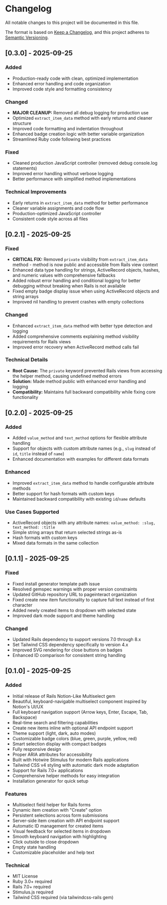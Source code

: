 # Changelog

All notable changes to this project will be documented in this file.

The format is based on [Keep a Changelog](https://keepachangelog.com/en/1.0.0/),
and this project adheres to [Semantic Versioning](https://semver.org/spec/v2.0.0.html).

## [0.3.0] - 2025-09-25

### Added
- Production-ready code with clean, optimized implementation
- Enhanced error handling and code organization
- Improved code style and formatting consistency

### Changed
- **MAJOR CLEANUP:** Removed all debug logging for production use
- Optimized `extract_item_data` method with early returns and cleaner structure
- Improved code formatting and indentation throughout
- Enhanced badge creation logic with better variable organization
- Streamlined Ruby code following best practices

### Fixed
- Cleaned production JavaScript controller (removed debug console.log statements)
- Improved error handling without verbose logging
- Better performance with simplified method implementations

### Technical Improvements
- Early returns in `extract_item_data` method for better performance
- Cleaner variable assignments and code flow
- Production-optimized JavaScript controller
- Consistent code style across all files

## [0.2.1] - 2025-09-25

### Fixed
- **CRITICAL FIX:** Removed `private` visibility from `extract_item_data` method - method is now public and accessible from Rails view context
- Enhanced data type handling for strings, ActiveRecord objects, hashes, and numeric values with comprehensive fallbacks
- Added robust error handling and conditional logging for better debugging without breaking when Rails is not available
- Fixed empty badge display issue when using ActiveRecord objects and string arrays
- Improved nil handling to prevent crashes with empty collections

### Changed
- Enhanced `extract_item_data` method with better type detection and logging
- Added comprehensive comments explaining method visibility requirements for Rails views
- Improved error recovery when ActiveRecord method calls fail

### Technical Details
- **Root Cause:** The `private` keyword prevented Rails views from accessing the helper method, causing undefined method errors
- **Solution:** Made method public with enhanced error handling and logging
- **Compatibility:** Maintains full backward compatibility while fixing core functionality

## [0.2.0] - 2025-09-25

### Added
- Added `value_method` and `text_method` options for flexible attribute handling
- Support for objects with custom attribute names (e.g., `slug` instead of `id`, `title` instead of `name`)
- Enhanced documentation with examples for different data formats

### Enhanced
- Improved `extract_item_data` method to handle configurable attribute methods
- Better support for hash formats with custom keys
- Maintained backward compatibility with existing `id`/`name` defaults

### Use Cases Supported
- ActiveRecord objects with any attribute names: `value_method: :slug, text_method: :title`
- Simple string arrays that return selected strings as-is
- Hash formats with custom keys
- Mixed data formats in the same collection

## [0.1.1] - 2025-09-25

### Fixed
- Fixed install generator template path issue
- Resolved gemspec warnings with proper version constraints
- Updated GitHub repository URL to pageinteract organization
- Fixed create new item functionality to capture full text instead of first character
- Added newly created items to dropdown with selected state
- Improved dark mode support and theme handling

### Changed
- Updated Rails dependency to support versions 7.0 through 8.x
- Set Tailwind CSS dependency specifically to version 4.x
- Improved SVG rendering for close buttons on badges
- Enhanced ID comparison for consistent string handling

## [0.1.0] - 2025-09-25

### Added
- Initial release of Rails Notion-Like Multiselect gem
- Beautiful, keyboard-navigable multiselect component inspired by Notion's UI/UX
- Full keyboard navigation support (Arrow keys, Enter, Escape, Tab, Backspace)
- Real-time search and filtering capabilities
- Create new items inline with optional API endpoint support
- Theme support (light, dark, auto modes)
- Customizable badge colors (blue, green, purple, yellow, red)
- Smart selection display with compact badges
- Fully responsive design
- Proper ARIA attributes for accessibility
- Built with Hotwire Stimulus for modern Rails applications
- Tailwind CSS v4 styling with automatic dark mode adaptation
- Support for Rails 7.0+ applications
- Comprehensive helper methods for easy integration
- Installation generator for quick setup

### Features
- Multiselect field helper for Rails forms
- Dynamic item creation with "Create" option
- Persistent selections across form submissions
- Server-side item creation with API endpoint support
- Automatic ID management for created items
- Visual feedback for selected items in dropdown
- Smooth keyboard navigation with highlighting
- Click outside to close dropdown
- Empty state handling
- Customizable placeholder and help text

### Technical
- MIT License
- Ruby 3.0+ required
- Rails 7.0+ required
- Stimulus.js required
- Tailwind CSS required (via tailwindcss-rails gem)
